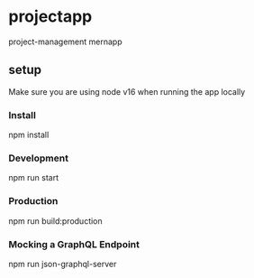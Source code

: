 # projectapp

project-management mernapp

## setup

Make sure you are using node v16 when running the app locally

### Install

npm install

### Development

npm run start

### Production

npm run build:production

### Mocking a GraphQL Endpoint

npm run json-graphql-server
